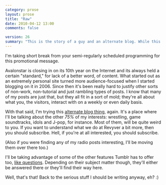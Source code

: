 ```yaml
---
category: prose
layout: prose
title: "Raw"
date: 2010-04-12 13:00
comments: false

version: 26
summary: "This is the story of a guy and an alternate blog. While this blog has always had a sort of \"standard\" to its posts, the said alternate blog will be a bit more—telling."
---
```


I'm taking short break from your semi-regularly scheduled programming for this promotional message.

Avalonstar is closing in on its 10th year on the Internet and its always held a certain "standard," for lack of a better word, of content. What started out as an extremely personal site turned more audience-focused when I started blogging on it in 2006. Since then it's been really hard to justify other sorts of non-work, non-tutorial and just rambling types of posts. I know that many of my posts are just that, but they all fit in a sort of mold; they're all about what you, the visitors, interact with on a weekly or even daily basis.

With that said, I'm trying this [alternate blog thing][1], again. It's a place where I'll be talking about the other *75%* of my interests: wrestling, game soundtracks, idols and J-pop, for instance. Most of them, will be quite weird to you. If you want to understand what we do at Revyver a bit more, then you should subscribe. Hell, if you're at all interested, you should subscribe.

(Also if you were finding any of my radio posts interesting, I'll be moving them over there too.)

I'll be taking advantage of some of the other features Tumblr has to offer too, [like questions][2]. Depending on their subject matter though, they'll either be answered there or they'll find their way here.

Well, that's that! Back to the serious stuff I should be writing anyway, eh? :)

[1]: http://raw.avalonstar.com/
[2]: http://raw.avalonstar.com/ask/
